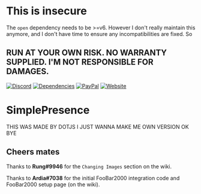 # This is insecure 
The `open` dependency needs to be >=v6. However I don't really maintain this anymore, and I don't have time to ensure any incompatibilities are fixed. So 

## RUN AT YOUR OWN RISK. NO WARRANTY SUPPLIED. I'M NOT RESPONSIBLE FOR DAMAGES.
[![Discord](https://img.shields.io/discord/268970339948691456.svg?style=flat-square&colorB=7289DA)](https://discord.gg/MpnbrX7)
[![Dependencies](https://img.shields.io/david/justdotJS/EasyRPC.svg?style=flat-square)]()
[![PayPal](https://img.shields.io/badge/donate-paypal-003087.svg?style=flat-square)](https://dotjs.party/donate)
[![Website](https://img.shields.io/badge/go_to-site-000000.svg?style=flat-square)](https://dotjs.party)

# SimplePresence
THIS WAS MADE BY DOTJS I JUST WANNA MAKE ME OWN VERSION OK BYE

## Cheers mates
Thanks to **Rung#9946** for the `Changing Images` section on the wiki.

Thanks to **Ardia#7038** for the initial FooBar2000 integration code and FooBar2000 setup page (on the wiki).
